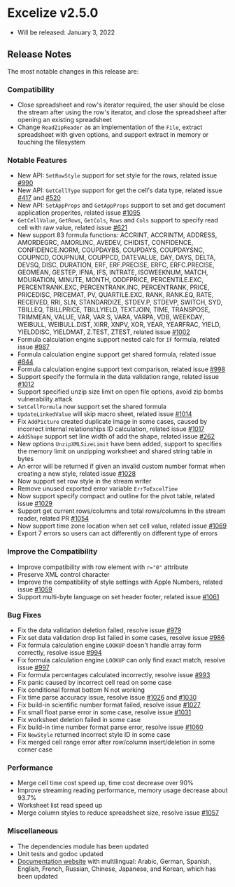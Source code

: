 # Excelize v2.5.0

* Will be released: January 3, 2022

## Release Notes

The most notable changes in this release are:

### Compatibility

* Close spreadsheet and row's iterator required, the user should be close the stream after using the row's iterator, and close the spreadsheet after opening an existing spreadsheet
* Change `ReadZipReader` as an implementation of the `File`, extract spreadsheet with given options, and support extract in memory or touching the filesystem

### Notable Features

* New API: `SetRowStyle` support for set style for the rows, related issue [#990](https://github.com/xuri/excelize/issues/990)
* New API: `GetCellType` support for get the cell's data type, related issue [#417](https://github.com/xuri/excelize/issues/417) and [#520](https://github.com/xuri/excelize/issues/520)
* New API: `SetAppProps` and `GetAppProps` support to set and get document application properites, related issue [#1095](https://github.com/xuri/excelize/issues/1095)
* `GetCellValue`, `GetRows`, `GetCols`, `Rows` and `Cols` support to specify read cell with raw value, related issue [#621](https://github.com/xuri/excelize/issues/621)
* New support 83 formula functions: ACCRINT, ACCRINTM, ADDRESS, AMORDEGRC, AMORLINC, AVEDEV, CHIDIST, CONFIDENCE, CONFIDENCE.NORM, COUPDAYBS, COUPDAYS, COUPDAYSNC, COUPNCD, COUPNUM, COUPPCD, DATEVALUE, DAY, DAYS, DELTA, DEVSQ, DISC, DURATION, ERF, ERF.PRECISE, ERFC, ERFC.PRECISE, GEOMEAN, GESTEP, IFNA, IFS, INTRATE, ISOWEEKNUM, MATCH, MDURATION, MINUTE, MONTH, ODDFPRICE, PERCENTILE.EXC, PERCENTRANK.EXC, PERCENTRANK.INC, PERCENTRANK, PRICE, PRICEDISC, PRICEMAT, PV, QUARTILE.EXC, RANK, RANK.EQ, RATE, RECEIVED, RRI, SLN, STANDARDIZE, STDEV.P, STDEVP, SWITCH, SYD, TBILLEQ, TBILLPRICE, TBILLYIELD, TEXTJOIN, TIME, TRANSPOSE, TRIMMEAN, VALUE, VAR, VAR.S, VARA, VARPA, VDB, WEEKDAY, WEIBULL, WEIBULL.DIST, XIRR, XNPV, XOR, YEAR, YEARFRAC, YIELD, YIELDDISC, YIELDMAT, Z.TEST, ZTEST, related issue [#1002](https://github.com/xuri/excelize/issues/1002)
* Formula calculation engine support nested calc for `IF` formula, related issue [#987](https://github.com/xuri/excelize/issues/987)
* Formula calculation engine support get shared formula, related issue [#844](https://github.com/xuri/excelize/issues/844)
* Formula calculation engine support text comparison, related issue [#998](https://github.com/xuri/excelize/issues/998)
* Support specify the formula in the data validation range, related issue [#1012](https://github.com/xuri/excelize/issues/1012)
* Support specified unzip size limit on open file options, avoid zip bombs vulnerability attack
* `SetCellFormula` now support set the shared formula
* `UpdateLinkedValue` will skip macro sheet, related issue [#1014](https://github.com/xuri/excelize/issues/1014)
* Fix `AddPicture` created duplicate image in some cases, caused by incorrect internal relationships ID calculation, related issue [#1017](https://github.com/xuri/excelize/issues/1017)
* `AddShape` support set line width of add the shape, related issue [#262](https://github.com/xuri/excelize/issues/262)
* New options `UnzipXMLSizeLimit` have been added, support to specifies the memory limit on unzipping worksheet and shared string table in bytes
* An error will be returned if given an invalid custom number format when creating a new style, related issue [#1028](https://github.com/xuri/excelize/issues/1028)
* Now support set row style in the stream writer
* Remove unused exported error variable `ErrToExcelTime`
* Now support specify compact and outline for the pivot table, related issue [#1029](https://github.com/xuri/excelize/issues/1029)
* Support get current rows/columns and total rows/columns in the stream reader, related PR [#1054](https://github.com/xuri/excelize/issues/1054)
* Now support time zone location when set cell value, related issue [#1069](https://github.com/xuri/excelize/issues/1069)
* Export 7 errors so users can act differently on different type of errors

### Improve the Compatibility

* Improve compatibility with row element with `r="0"` attribute
* Preserve XML control character
* Improve the compatibility of style settings with Apple Numbers, related issue [#1059](https://github.com/xuri/excelize/issues/1059)
* Support multi-byte language on set header footer, related issue [#1061](https://github.com/xuri/excelize/issues/1061)

### Bug Fixes

* Fix the data validation deletion failed, resolve issue [#979](https://github.com/xuri/excelize/issues/)
* Fix set data validation drop list failed in some cases, resolve issue [#986](https://github.com/xuri/excelize/issues/986)
* Fix formula calculation engine `LOOKUP` doesn't handle array form correctly, resolve issue [#994](https://github.com/xuri/excelize/issues/994)
* Fix formula calculation engine `LOOKUP` can only find exact match, resolve issue [#997](https://github.com/xuri/excelize/issues/997)
* Fix formula percentages calculated incorrectly, resolve issue [#993](https://github.com/xuri/excelize/issues/993)
* Fix panic caused by incorrect cell read on some case
* Fix conditional format bottom N not working
* Fix time parse accuracy issue, resolve issue [#1026](https://github.com/xuri/excelize/issues/1026) and [#1030](https://github.com/xuri/excelize/issues/1030)
* Fix build-in scientific number format failed, resolve issue [#1027](https://github.com/xuri/excelize/issues/1027)
* Fix small float parse error in some case, resolve issue [#1031](https://github.com/xuri/excelize/issues/1031)
* Fix worksheet deletion failed in some case
* Fix build-in time number format parse error, resolve issue [#1060](https://github.com/xuri/excelize/issues/1060)
* Fix `NewStyle` returned incorrect style ID in some case
* Fix merged cell range error after row/column insert/deletion in some corner case

### Performance

* Merge cell time cost speed up, time cost decrease over 90%
* Improve streaming reading performance, memory usage decrease about 93.7%
* Worksheet list read speed up
* Merge column styles to reduce spreadsheet size, resolve issue [#1057](https://github.com/xuri/excelize/issues/1057)

### Miscellaneous

* The dependencies module has been updated
* Unit tests and godoc updated
* [Documentation website](https://xuri.me/excelize) with multilingual: Arabic, German, Spanish, English, French, Russian, Chinese, Japanese, and Korean, which has been updated
